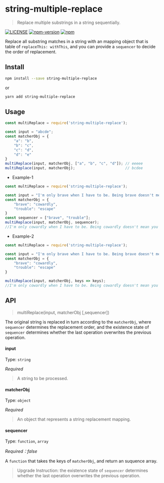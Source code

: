# string-multiple-replace

> Replace multiple substrings in a string sequentially.

[![LICENSE](https://img.shields.io/badge/license-MIT-blue)](./LICENSE)
[![npm-version](https://img.shields.io/npm/v/string-multiple-replace)](https://www.npmjs.com/package/string-multiple-replace)
[![npm](https://img.shields.io/npm/dm/string-multiple-replace.svg)](https://www.npmjs.com/package/string-multiple-replace)

Replace all substring matches in a string with an mapping object that is table of `replaceThis: withThis`, and you can provide a `sequencer` to decide the order of replacement.

## Install

```sh
npm install --save string-multiple-replace
```

or

```sh
yarn add string-multiple-replace
```


## Usage

```js
const multiReplace = require('string-multiple-replace');

const input = "abcde";
const matcherObj = {
    "a": "b",
    "b": "c",
    "c": "d",
    "d": "e"
}
multiReplace(input, matcherObj, ["a", "b", "c", "d"]); // eeeee
multiReplace(input, matcherObj);                       // bcdee
```

- Example-1

```js
const multiReplace = require('string-multiple-replace');

const input = "I'm only brave when I have to be. Being brave doesn't mean you go looking for trouble.";
const matcherObj = {
    "brave": "cowardly",
    "trouble": "escape"
}
const sequencer = ["brave", "trouble"];
multiReplace(input, matcherObj, sequencer);
//I'm only cowardly when I have to be. Being cowardly doesn't mean you go looking for escape.

```

- Example-2

```js
const multiReplace = require('string-multiple-replace');

const input = "I'm only brave when I have to be. Being brave doesn't mean you go looking for trouble.";
const matcherObj = {
    "brave": "cowardly",
    "trouble": "escape"
}

multiReplace(input, matcherObj, keys => keys);
//I'm only cowardly when I have to be. Being cowardly doesn't mean you go looking for escape.

```

## API

> multiReplace(input, matcherObj [,sequencer])

The original string is replaced in turn according to the `matcherObj`, where `sequencer` determines the replacement order, and the existence state of `sequencer` determines whether the last operation overwrites the previous operation.

#### input

Type: `string`

*Required*

> A string to be processed.

#### matcherObj

Type: `object`

*Required*

> An object that represents a string replacement mapping.

#### sequencer

Type: `function`, `array`

*Required：false*

A `function` that takes the keys of `matcherObj`, and return an suquence array.

> Upgrade Instruction: the existence state of `sequencer` determines whether the last operation overwrites the previous operation.
